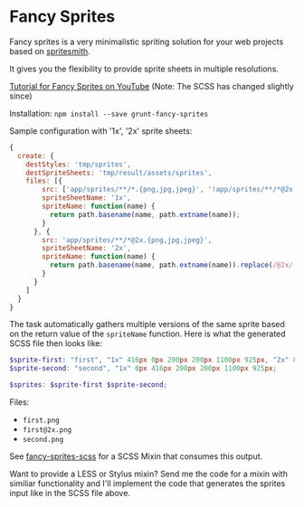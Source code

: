 # Fancy Sprites
Fancy sprites is a very minimalistic spriting solution for your web projects based on [spritesmith](https://github.com/Ensighten/spritesmith).

It gives you the flexibility to provide sprite sheets in multiple resolutions.

[Tutorial for Fancy Sprites on YouTube](http://youtu.be/xD8DW6IQ6r0) (Note: The SCSS has changed slightly since)

Installation: `npm install --save grunt-fancy-sprites`

Sample configuration with '1x', '2x' sprite sheets:
``` JavaScript
{
  create: {
    destStyles: 'tmp/sprites',
    destSpriteSheets: 'tmp/result/assets/sprites',
    files: [{
        src: ['app/sprites/**/*.{png,jpg,jpeg}', '!app/sprites/**/*@2x.{png,jpg,jpeg}'],
        spriteSheetName: '1x',
        spriteName: function(name) {
          return path.basename(name, path.extname(name));
        }
      }, {
        src: 'app/sprites/**/*@2x.{png,jpg,jpeg}',
        spriteSheetName: '2x',
        spriteName: function(name) {
          return path.basename(name, path.extname(name)).replace(/@2x/, '');
        }
      }
    ]
  }
}
```

The task automatically gathers multiple versions of the same sprite based on the return value of the `spriteName` function. Here is what the generated SCSS file then looks like:

``` SCSS
$sprite-first: "first", "1x" 416px 0px 200px 200px 1100px 925px, "2x" 816px 0px 400px 400px 2160px 1810px;
$sprite-second: "second", "1x" 0px 416px 200px 200px 1100px 925px;

$sprites: $sprite-first $sprite-second;
```

Files:
- `first.png`
- `first@2x.png`
- `second.png`

See [fancy-sprites-scss](https://github.com/MajorBreakfast/fancy-sprites-scss) for a SCSS Mixin that consumes this output.

Want to provide a LESS or Stylus mixin? Send me the code for a mixin with similiar functionality and I'll implement the code that generates the sprites input like in the SCSS file above.
